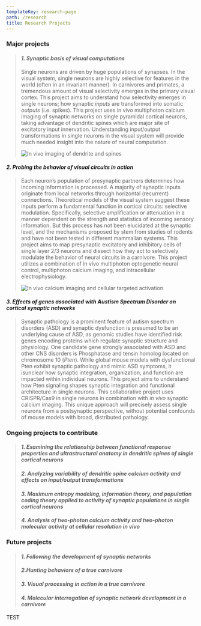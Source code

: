 ```yaml
---
templateKey: research-page
path: /research
title: Research Projects
---
```

<!--StartFragment-->

### Major projects

> #### ***1. Synaptic basis of visual computations***
>
> Single neurons are driven by huge populations of synapses. In the visual system, single neurons are highly selective for features in the world (often in an invariant manner). In carnivores and primates, a tremendous amount of visual selectivity emerges in the primary visual cortex. This project aims to understand how selectivity emerges in single neurons; how synaptic *inputs* are transformed into somatic *outputs* (i.e. spikes). This project uses in vivo multiphoton calcium imaging of synaptic networks on single pyramidal cortical neurons, taking advantage of dendritic spines which are major site of excitatory input innervation. Understanding input/output transformations in single neurons in the visual system will provide much needed insight into the nature of neural computation.
>
> ![](/img/hotspot2x.gif "In vivo imaging of dendrite and spines")

#### ***2. Probing the behavior of visual circuits in action***

> Each neuron’s population of presynaptic partners determines how incoming information is processed. A majority of synaptic inputs originate from local networks through horizontal (recurrent) connections. Theoretical models of the visual system suggest these inputs perform a fundamental function in cortical circuits: selective modulation. Specifically, selective amplification or attenuation in a manner dependent on the strength and statistics of incoming sensory information. But this process has not been elucidated at the synaptic level, and the mechanisms proposed by stem from studies of rodents and have not been tested in different mammalian systems. This project aims to map presynaptic excitatory and inhibitory cells of single layer 2/3 neurons and dissect how they act to selectively modulate the behavior of neural circuits in a carnivore. This project utilizes a combination of in vivo multiphoton optogenetic neural control, multiphoton calcium imaging, and intracellular electrophysiology.
>
> ![](/img/optostim_2.gif "In vivo calcium imaging and cellular targeted activation")

#### ***3. Effects of genes associated with Austism Spectrum Disorder on cortical synaptic networks***

> Synaptic pathology is a prominent feature of autism spectrum disorders (ASD) and synaptic dysfunction is presumed to be an underlying cause of ASD, as genomic studies have identified risk genes encoding proteins which regulate synaptic structure and physiology. One candidate gene strongly associated with ASD and other CNS disorders is Phosphatase and tensin homolog located on chromosome 10 (*Pten*). While global mouse models with dysfunctional Pten exhibit synaptic pathology and mimic ASD symptoms, it isunclear how synaptic integration, organization, and function are impacted within individual neurons. This project aims to understand how Pten signaling shapes synaptic integration and functional architecture in single neurons. This collaborative project uses CRISPR/Cas9 in single neurons in combination with *in vivo* synaptic calcium imaging. This unique approach will precisely assess single neurons from a postsynaptic perspective, without potential confounds of mouse models with broad, distributed pathology.

### Ongoing projects to contribute

> #### ***1. Examining the relationship between functional response properties and ultrastructural anatomy in dendritic spines of single cortical neurons***
>
> #### ***2. Analyzing variability of dendritic spine calcium activity and effects on input/output transformations***
>
> #### ***3. Maximum entropy modeling, information theory, and population coding theory applied to activity of synaptic populations in single cortical neurons***
>
> #### ***4. Analysis of two-photon calcium activity and two-photon molecular activity at cellular resolution in vivo***

### Future projects

> #### ***1. Following the development of synaptic networks***
>
> #### ***2.Hunting behaviors of a true carnivore***
>
> #### ***3. Visual processing in action in a true carnivore***
>
> #### ***4. Molecular interrogation of synaptic network development in a carnivore***

TEST